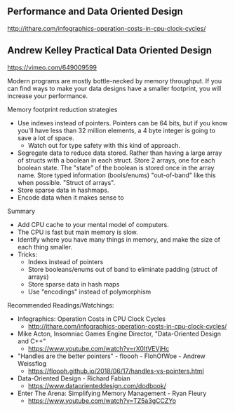 ## Performance and Data Oriented Design
http://ithare.com/infographics-operation-costs-in-cpu-clock-cycles/


## Andrew Kelley Practical Data Oriented Design
https://vimeo.com/649009599

Modern programs are mostly bottle-necked by memory throughput. If you can find ways to make your data designs have a smaller footprint, you will increase your performance.

Memory footprint reduction strategies
 * Use indexes instead of pointers. Pointers can be 64 bits, but if you know you'll have less than 32 million elements, a 4 byte integer is going to save a lot of space.
   * Watch out for type safety with this kind of approach.
 * Segregate data to reduce data stored. Rather than having a large array of structs with a boolean in each struct. Store 2 arrays, one for each boolean state. The "state" of the boolean is stored once in the array name. Store typed information (bools/enums) "out-of-band" like this when possible. "Struct of arrays".
 * Store sparse data in hashmaps.
 * Encode data when it makes sense to

Summary
 * Add CPU cache to your mental model of computers.
 * The CPU is fast but main memory is slow.
 * Identify where you have many things in memory, and make the size of each thing smaller.
 * Tricks:
   * Indexs instead of pointers
   * Store booleans/enums out of band to eliminate padding (struct of arrays)
   * Store sparse data in hash maps
   * Use "encodings" instead of polymorphism

Recommended Readings/Watchings:
 * Infographics: Operation Costs in CPU Clock Cycles
   * http://ithare.com/infographics-operation-costs-in-cpu-clock-cycles/
 * Mike Acton, Insomniac Games Engine Director, "Data-Oriented Design and C++"
   * https://www.youtube.com/watch?v=rX0ItVEVjHc
 * "Handles are the better pointers" - floooh - FlohOfWoe - Andrew Weissflog
   * https://floooh.github.io/2018/06/17/handles-vs-pointers.html
 * Data-Oriented Design - Richard Fabian
   * https://www.dataorienteddesign.com/dodbook/
 * Enter The Arena: Simplifying Memory Management - Ryan Fleury
   * https://www.youtube.com/watch?v=TZ5a3gCCZYo
